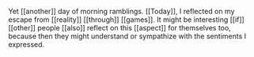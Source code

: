 Yet [[another]] day of morning ramblings. [[Today]], I reflected on my escape from [[reality]] [[through]] [[games]]. It might be interesting [[if]] [[other]] people [[also]] reflect on this [[aspect]] for themselves too, because then they might understand or sympathize with the sentiments I expressed.
